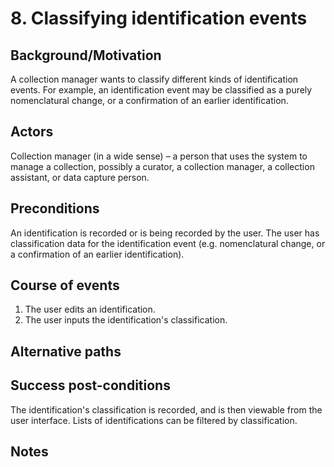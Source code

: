 # 8. Classifying identification events

## Background/Motivation
A collection manager wants to classify different kinds of identification events. For example, an identification event may be classified as a purely nomenclatural change, or a confirmation of an earlier identification.

## Actors
Collection manager (in a wide sense) – a person that uses the system to manage a collection, possibly a curator, a collection manager, a collection assistant, or data capture person.

## Preconditions
An identification is recorded or is being recorded by the user. The user has classification data for the identification event (e.g. nomenclatural change, or a confirmation of an earlier identification).

## Course of events
  1. The user edits an identification.
  2. The user inputs the identification's classification.

## Alternative paths

## Success post-conditions
The identification's classification is recorded, and is then viewable from the user interface. Lists of identifications can be filtered by classification.

## Notes